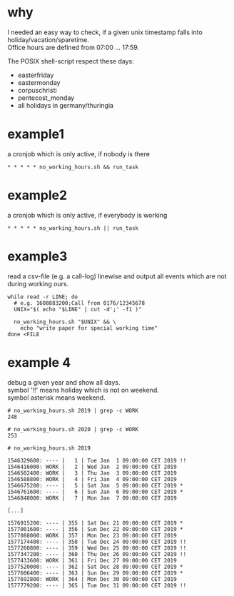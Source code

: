 why
===

I needed an easy way to check, if a given unix timestamp falls into holiday/vacation/sparetime.  
Office hours are defined from 07:00 ... 17:59.  

The POSIX shell-script respect these days:  
* easterfriday  
* eastermonday  
* corpuschristi  
* pentecost_monday  
* all holidays in germany/thuringia  


example1
========

a cronjob which is only active, if nobody is there

```
* * * * * no_working_hours.sh && run_task
```


example2
========

a cronjob which is only active, if everybody is working

```
* * * * * no_working_hours.sh || run_task
```


example3
========

read a csv-file (e.g. a call-log) linewise and output all events which are not during working ours.

```
while read -r LINE; do
  # e.g. 1608883200;Call from 0176/12345678
  UNIX="$( echo "$LINE" | cut -d';' -f1 )"

  no_working_hours.sh "$UNIX" && \
    echo "write paper for special working time"
done <FILE
```


example 4
=========

debug a given year and show all days.  
symbol '!!' means holiday which is not on weekend.  
symbol asterisk means weekend.  

```
# no_working_hours.sh 2019 | grep -c WORK
248

# no_working_hours.sh 2020 | grep -c WORK
253

# no_working_hours.sh 2019

1546329600: ---- |   1 | Tue Jan  1 09:00:00 CET 2019 !!
1546416000: WORK |   2 | Wed Jan  2 09:00:00 CET 2019
1546502400: WORK |   3 | Thu Jan  3 09:00:00 CET 2019
1546588800: WORK |   4 | Fri Jan  4 09:00:00 CET 2019
1546675200: ---- |   5 | Sat Jan  5 09:00:00 CET 2019 *
1546761600: ---- |   6 | Sun Jan  6 09:00:00 CET 2019 *
1546848000: WORK |   7 | Mon Jan  7 09:00:00 CET 2019

[...]

1576915200: ---- | 355 | Sat Dec 21 09:00:00 CET 2019 *
1577001600: ---- | 356 | Sun Dec 22 09:00:00 CET 2019 *
1577088000: WORK | 357 | Mon Dec 23 09:00:00 CET 2019
1577174400: ---- | 358 | Tue Dec 24 09:00:00 CET 2019 !!
1577260800: ---- | 359 | Wed Dec 25 09:00:00 CET 2019 !!
1577347200: ---- | 360 | Thu Dec 26 09:00:00 CET 2019 !!
1577433600: WORK | 361 | Fri Dec 27 09:00:00 CET 2019
1577520000: ---- | 362 | Sat Dec 28 09:00:00 CET 2019 *
1577606400: ---- | 363 | Sun Dec 29 09:00:00 CET 2019 *
1577692800: WORK | 364 | Mon Dec 30 09:00:00 CET 2019
1577779200: ---- | 365 | Tue Dec 31 09:00:00 CET 2019 !!
```
